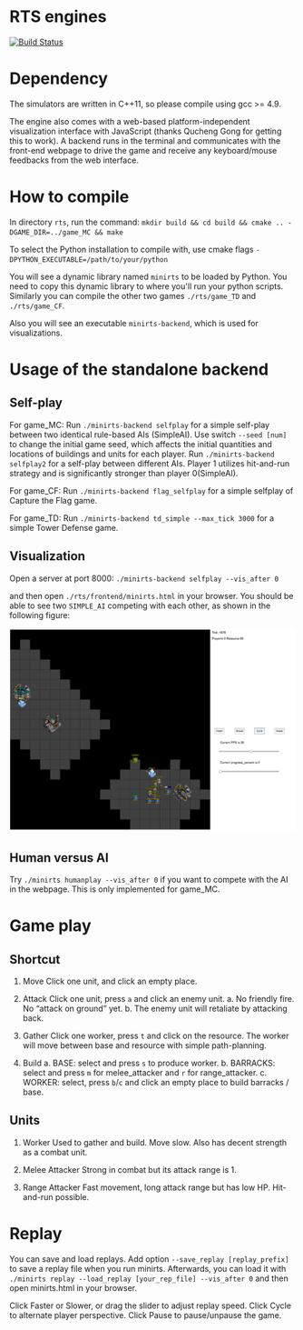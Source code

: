 # RTS engines

[![Build Status](https://travis-ci.org/nlohmann/json.svg?branch=master)](https://travis-ci.org/facebookresearch/ELF)

Dependency
============

The simulators are written in C++11, so please compile using gcc >= 4.9.

The engine also comes with a web-based platform-independent visualization interface with JavaScript (thanks Qucheng Gong for getting this to work).
A backend runs in the terminal and communicates with the front-end webpage to drive the game and receive any keyboard/mouse feedbacks from the web interface.

How to compile
============

In directory `rts`, run the command: `mkdir build && cd build && cmake .. -DGAME_DIR=../game_MC && make`

To select the Python installation to compile with, use cmake flags `-DPYTHON_EXECUTABLE=/path/to/your/python`

You will see a dynamic library named `minirts` to be loaded by Python.
You need to copy this dynamic library to where you'll run your python scripts.
Similarly you can compile the other two games `./rts/game_TD` and `./rts/game_CF`.

Also you will see an executable `minirts-backend`, which is used for visualizations.

Usage of the standalone backend
============
Self-play
-------------
For game_MC:
Run `./minirts-backend selfplay` for a simple self-play between two identical rule-based AIs (SimpleAI). Use switch `--seed [num]` to change the initial game seed, which affects the initial quantities and locations of buildings and units for each player.
Run `./minirts-backend selfplay2` for a self-play between different AIs. Player 1 utilizes hit-and-run strategy and is significantly stronger than player 0(SimpleAI).

For game_CF:
Run `./minirts-backend flag_selfplay` for a simple selfplay of Capture the Flag game.

For game_TD:
Run `./minirts-backend td_simple --max_tick 3000` for a simple Tower Defense game.

Visualization
-------------

Open a server at port 8000: `./minirts-backend selfplay --vis_after 0`

and then open `./rts/frontend/minirts.html` in your browser. You should be able to see two `SIMPLE_AI` competing with each other, as shown in the following figure:

![Game ScreenShot](./rts_intro.png)

Human versus AI
-----------------------

Try `./minirts humanplay --vis_after 0` if you want to compete with the AI in the webpage. This is only implemented for game_MC.

Game play
===================

Shortcut
------------

1. Move
Click one unit, and click an empty place.

2. Attack
Click one unit, press `a` and click an enemy unit.
   a. No friendly fire. No “attack on ground” yet.
   b. The enemy unit will retaliate by attacking back.

3. Gather
Click one worker, press `t` and click on the resource.
The worker will move between base and resource with simple path-planning.

4. Build
   a. BASE: select and press `s` to produce worker.
   b. BARRACKS: select and press `m` for melee_attacker and `r` for range_attacker.
   c. WORKER: select, press `b`/`c` and click an empty place to build barracks / base.

Units
------------

1. Worker
Used to gather and build. Move slow. Also has decent strength as a combat unit.

2. Melee Attacker
Strong in combat but its attack range is 1.

3. Range Attacker
Fast movement, long attack range but has low HP. Hit-and-run possible.

Replay
===================

You can save and load replays.
Add option `--save_replay [replay_prefix]` to save a replay file when you run minirts.
Afterwards, you can load it with `./minirts replay --load_replay [your_rep_file] --vis_after 0` and then open minirts.html in your browser.

Click Faster or Slower, or drag the slider to adjust replay speed. Click Cycle to alternate player perspective. Click Pause to pause/unpause the game.

